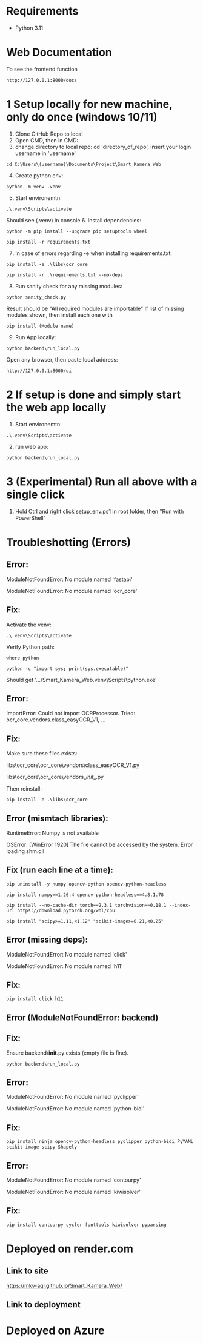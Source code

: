 # Requirements
+ Python 3.11

# Web Documentation
To see the frontend function
```
http://127.0.0.1:8000/docs
```

# 1 Setup locally for new machine, only do once (windows 10/11) 
1. Clone GitHub Repo to local
2. Open CMD, then in CMD:
3. change directory to local repo: cd 'directory_of_repo', insert your login username in 'username'
```
cd C:\Users\(username)\Documents\Project\Smart_Kamera_Web
```

4. Create python env: 
```
python -m venv .venv
```
5. Start environemtn: 
```
.\.venv\Scripts\activate 
```
Should see (.venv) in console
6. Install dependencies: 
```
python -m pip install --upgrade pip setuptools wheel

pip install -r requirements.txt
   ```
7. In case of errors regarding -e when installing requirements.txt:
```
pip install -e .\libs\ocr_core

pip install -r .\requirements.txt --no-deps 
```
8. Run sanity check for any missing modules:
```
python sanity_check.py
```
Result should be "All required modules are importable"
If list of missing modules shown, then install each one with 
```
pip install (Module name)
```
9. Run App locally:
```
python backend\run_local.py
```
Open any browser, then paste local address: 
```
http://127.0.0.1:8000/ui 
```

# 2 If setup is done and simply start the web app locally
1. Start environemtn:
```
.\.venv\Scripts\activate 
```
2. run web app: 
```
python backend\run_local.py
```
# 3 (Experimental) Run all above with a single click
1. Hold Ctrl and right click setup_env.ps1 in root folder, then "Run with PowerShell"

# Troubleshotting (Errors)
## Error:
ModuleNotFoundError: No module named 'fastapi'

ModuleNotFoundError: No module named 'ocr_core'
## Fix:
Activate the venv: 
```
.\.venv\Scripts\activate
```

Verify Python path: 
```
where python
```
```
python -c "import sys; print(sys.executable)"
```

Should get '...\Smart_Kamera_Web\.venv\Scripts\python.exe'

## Error:
ImportError: Could not import OCRProcessor. Tried: ocr_core.vendors.class_easyOCR_V1, ...

## Fix:
Make sure these files exists: 

libs\ocr_core\ocr_core\vendors\class_easyOCR_V1.py

libs\ocr_core\ocr_core\vendors\__init__.py

Then reinstall: 
```
pip install -e .\libs\ocr_core
```

## Error (mismtach libraries):
RuntimeError: Numpy is not available

OSError: [WinError 1920] The file cannot be accessed by the system. Error loading shm.dll

## Fix (run each line at a time): 
```
pip uninstall -y numpy opencv-python opencv-python-headless

pip install numpy==1.26.4 opencv-python-headless==4.8.1.78

pip install --no-cache-dir torch==2.3.1 torchvision==0.18.1 --index-url https://download.pytorch.org/whl/cpu

pip install "scipy>=1.11,<1.12" "scikit-image>=0.21,<0.25"
```
## Error (missing deps):
ModuleNotFoundError: No module named 'click'

ModuleNotFoundError: No module named 'h11'

## Fix:
```
pip install click h11
```

## Error (ModuleNotFoundError: backend)

## Fix:
Ensure backend/__init__.py exists (empty file is fine).
```
python backend\run_local.py 
```
## Error:
ModuleNotFoundError: No module named 'pyclipper'

ModuleNotFoundError: No module named 'python-bidi'

## Fix:
```
pip install ninja opencv-python-headless pyclipper python-bidi PyYAML scikit-image scipy Shapely
```

## Error:
ModuleNotFoundError: No module named 'contourpy'

ModuleNotFoundError: No module named 'kiwisolver'

## Fix:
```
pip install contourpy cycler fonttools kiwisolver pyparsing
```



# Deployed on render.com
## Link to site
https://mkv-aql.github.io/Smart_Kamera_Web/

## Link to deployment

# Deployed on Azure 

